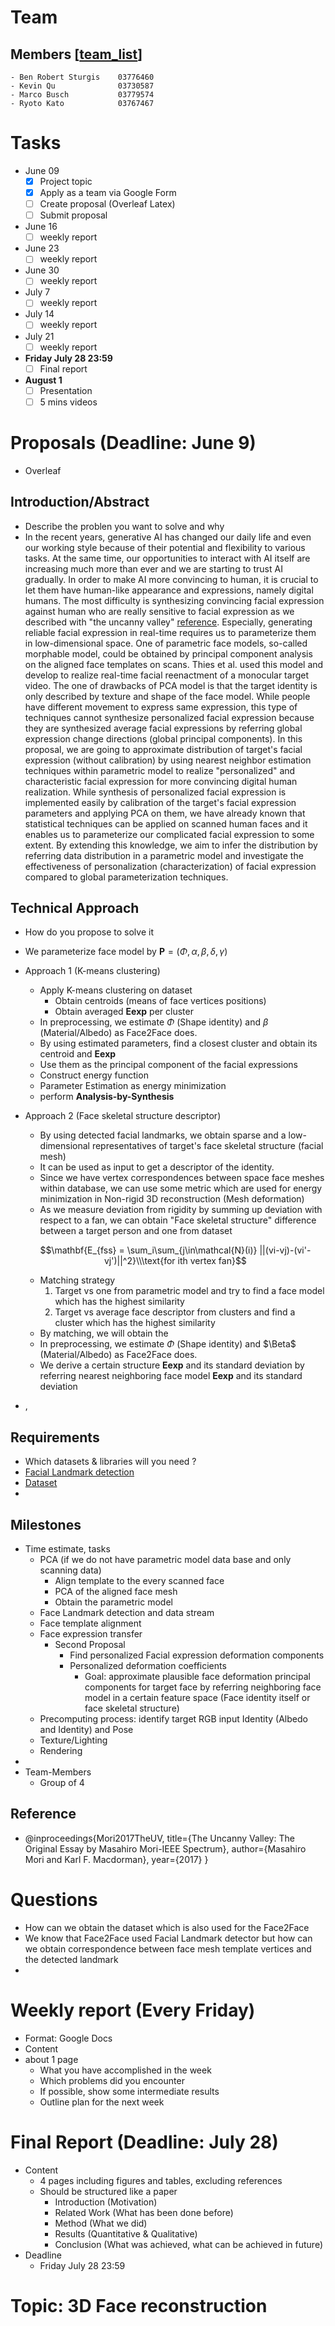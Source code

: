 
# Team
## Members [[team_list](https://docs.google.com/spreadsheets/d/1KcEIfJHHQVqG12gHMNQo_0s5yTAw82hNx3K4T5NtPMY/edit#gid=0)]

    - Ben Robert Sturgis	03776460	
    - Kevin	Qu	            03730587	
    - Marco	Busch	        03779574	
    - Ryoto	Kato	        03767467

# Tasks
- June 09
  - [x] Project topic
  - [x] Apply as a team via Google Form 
  - [ ] Create proposal (Overleaf Latex)
  - [ ] Submit proposal
- June 16
  - [ ] weekly report
- June 23
  - [ ] weekly report
- June 30
  - [ ] weekly report
- July 7
  - [ ] weekly report
- July 14
  - [ ] weekly report
- July 21
  - [ ] weekly report
- **Friday July 28 23:59**
  - [ ] Final report
- **August 1**
  - [ ] Presentation
  - [ ] 5 mins videos

# Proposals (Deadline: June 9)
- Overleaf
## Introduction/Abstract
  - Describe the problen you want to solve and why
  - In the recent years, generative AI has changed our daily life and even our working style because of their potential and flexibility to various tasks. At the same time, our opportunities to interact with AI itself are increasing much more than ever and we are starting to trust AI gradually. In order to make AI more convincing to human, it is crucial to let them have human-like appearance and expressions, namely digital humans. The most difficulty is synthesizing convincing facial expression against human who are really sensitive to facial expression as we described with "the uncanny valley" [reference](Mori2017TheUV). Especially, generating reliable facial expression in real-time requires us to parameterize them in low-dimensional space. One of parametric face models, so-called morphable model, could be obtained by principal component analysis on the aligned face templates on scans. Thies et al. used this model and develop to realize real-time facial reenactment of a monocular target video. The one of drawbacks of PCA model is that the target identity is only described by texture and shape of the face model. While people have different movement to express same expression, this type of techniques cannot synthesize personalized facial expression because they are synthesized average facial expressions by referring global expression change directions (global principal components). In this proposal, we are going to approximate distribution of target's facial expression (without calibration) by using nearest neighbor estimation techniques within parametric model to realize "personalized" and characteristic facial expression for more convincing digital human realization. While synthesis of personalized facial expression is implemented easily by calibration of the target's facial expression parameters and applying PCA on them, we have already known that statistical techniques can be applied on scanned human faces and it enables us to parameterize our complicated facial expression to some extent. By extending this knowledge, we aim to infer the distribution by referring data distribution in a parametric model and investigate the effectiveness of personalization (characterization) of facial expression compared to global parameterization techniques. 
## Technical Approach
  - How do you propose to solve it
  - We parameterize face model by $\mathbf{P}=(\Phi, \alpha, \beta, \delta, \gamma)$
  - Approach 1 (K-means clustering)
    - Apply K-means clustering on dataset
      - Obtain centroids (means of face vertices positions)
      - Obtain averaged $\mathbf{Eexp}$ per cluster
    - In preprocessing, we estimate $\Phi$ (Shape identity) and $\beta$ (Material/Albedo) as Face2Face does.
    - By using estimated parameters, find a closest cluster and obtain its centroid and $\mathbf{Eexp}$
    - Use them as the principal component of the facial expressions
    - Construct energy function
    - Parameter Estimation as energy minimization
    - perform **Analysis-by-Synthesis**

  - Approach 2 (Face skeletal structure descriptor)
    - By using detected facial landmarks, we obtain sparse and a low-dimensional representatives of target's face skeletal structure (facial mesh)
    - It can be used as input to get a descriptor of the identity.
    - Since we have vertex correspondences between space face meshes within database, we can use some metric which are used for energy minimization in Non-rigid 3D reconstruction (Mesh deformation)
    - As we measure deviation from rigidity by summing up deviation with respect to a fan, we can obtain "Face skeletal structure" difference between a target person and one from dataset
    
    $$\mathbf{E_{fss} = \sum_i\sum_{j\in\mathcal{N}(i)} ||(vi-vj)-(vi'-vj')||^2}\\\text{for ith vertex fan}$$

    - Matching strategy
      1. Target vs one from parametric model and try to find a face model which has the highest similarity
      2. Target vs average face descriptor from clusters and find a cluster which has the highest similarity
    - By matching, we will obtain the 
    - In preprocessing, we estimate $\Phi$ (Shape identity) and $\Beta$ (Material/Albedo) as Face2Face does.
    - We derive a certain structure $\mathbf{Eexp}$ and its standard deviation by referring nearest neighboring face model $\mathbf{Eexp}$ and its standard deviation
  - ,
## Requirements
  - Which datasets & libraries will you need ?
  - [Facial Landmark detection](https://github.com/ci2cv/face-analysis-sdk)
  - [Dataset](https://vcai.mpi-inf.mpg.de/projects/MonFaceCap/#dataset)
  - 
## Milestones
  - Time estimate, tasks
    - PCA (if we do not have parametric model data base and only scanning data)
      - Align template to the every scanned face
      - PCA of the aligned face mesh
      - Obtain the parametric model
    - Face Landmark detection and data stream
    - Face template alignment
    - Face expression transfer
      - Second Proposal
        - Find personalized Facial expression deformation components
        - Personalized deformation coefficients
          - Goal: approximate plausible face deformation principal components for target face by referring neighboring face model in a certain feature space (Face identity itself or face skeletal structure)
    - Precomputing process: identify target RGB input Identity (Albedo and Identity) and Pose
    - Texture/Lighting
    - Rendering
  - 
- Team-Members
  - Group of 4
  
## Reference
- @inproceedings{Mori2017TheUV,
  title={The Uncanny Valley: The Original Essay by Masahiro Mori-IEEE Spectrum},
  author={Masahiro Mori and Karl F. Macdorman},
  year={2017}
}

# Questions
- How can we obtain the dataset which is also used for the Face2Face
- We know that Face2Face used Facial Landmark detector but how can we obtain correspondence between face mesh template vertices and the detected landmark
- 

# Weekly report (Every Friday)
- Format: Google Docs
- Content
- about 1 page
    - What you have accomplished in the
    week
    - Which problems did you encounter
    - If possible, show some intermediate
    results
    - Outline plan for the next week

# Final Report (Deadline: July 28)
- Content
  - 4 pages including figures and tables, excluding references
  - Should be structured like a paper
    - Introduction (Motivation)
    - Related Work (What has been done before)
    - Method (What we did)
    - Results (Quantitative & Qualitative)
    - Conclusion (What was achieved, what can be achieved in future)
- Deadline
  - Friday July 28 23:59

# Topic: 3D Face reconstruction



